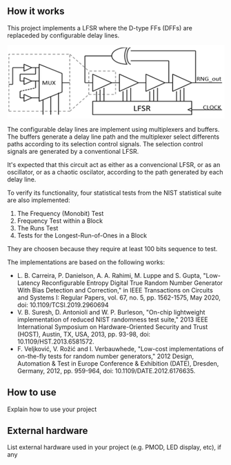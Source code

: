 <!---

This file is used to generate your project datasheet. Please fill in the information below and delete any unused
sections.

You can also include images in this folder and reference them in the markdown. Each image must be less than
512 kb in size, and the combined size of all images must be less than 1 MB.
-->

## How it works

This project implements a LFSR where the D-type FFs (DFFs) are replaceded by configurable delay lines.

![ALFSR diagram](alfsr.png)

The configurable delay lines are implement using multiplexers and buffers. The buffers generate a delay line path and the multiplexer select differents paths according to its selection control signals. The selection control signals are generated by a conventional LFSR.

It's expected that this circuit act as either as a convencional LFSR, or as an oscillator, or as a chaotic oscilator, according to the path generated by each delay line.

To verify its functionality, four statistical tests from the NIST statistical suite are also implemented:
1. The Frequency (Monobit) Test
2. Frequency Test within a Block
3. The Runs Test
4. Tests for the Longest-Run-of-Ones in a Block

They are choosen because they require at least 100 bits sequence to test.

The implementations are based on the following works:
- L. B. Carreira, P. Danielson, A. A. Rahimi, M. Luppe and S. Gupta, "Low-Latency Reconfigurable Entropy Digital True Random Number Generator With Bias Detection and Correction," in IEEE Transactions on Circuits and Systems I: Regular Papers, vol. 67, no. 5, pp. 1562-1575, May 2020, doi: 10.1109/TCSI.2019.2960694
- V. B. Suresh, D. Antonioli and W. P. Burleson, "On-chip lightweight implementation of reduced NIST randomness test suite," 2013 IEEE International Symposium on Hardware-Oriented Security and Trust (HOST), Austin, TX, USA, 2013, pp. 93-98, doi: 10.1109/HST.2013.6581572.
- F. Veljković, V. Rožić and I. Verbauwhede, "Low-cost implementations of on-the-fly tests for random number generators," 2012 Design, Automation & Test in Europe Conference & Exhibition (DATE), Dresden, Germany, 2012, pp. 959-964, doi: 10.1109/DATE.2012.6176635.

## How to use

Explain how to use your project

## External hardware

List external hardware used in your project (e.g. PMOD, LED display, etc), if any
